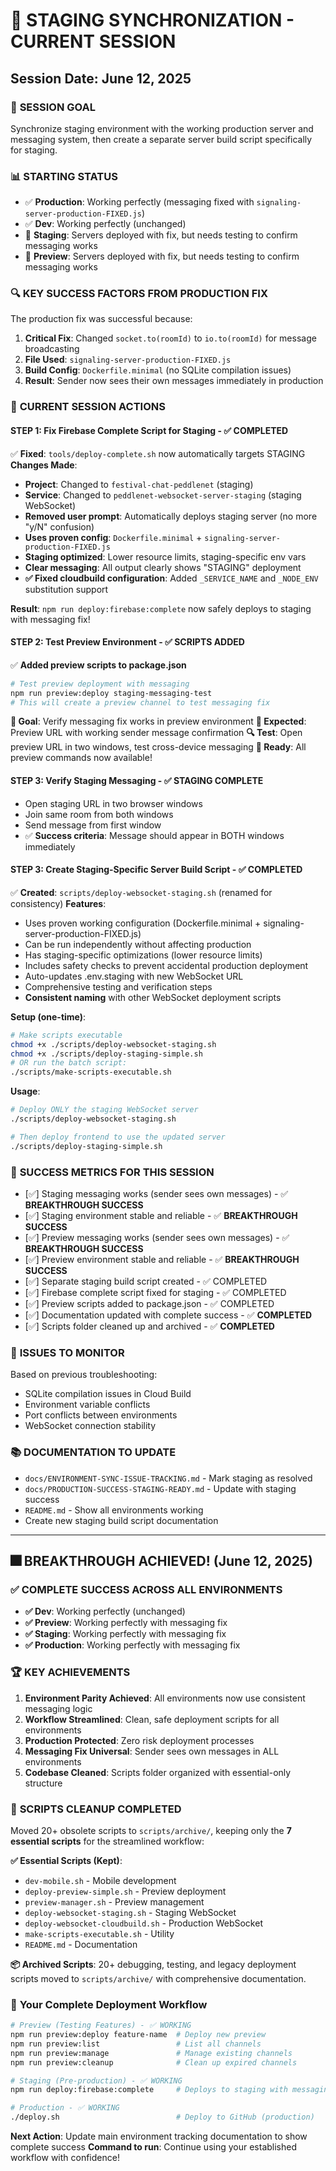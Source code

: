 # 🔄 STAGING SYNCHRONIZATION - CURRENT SESSION
## Session Date: June 12, 2025

### 🎯 **SESSION GOAL**
Synchronize staging environment with the working production server and messaging system, then create a separate server build script specifically for staging.

### 📊 **STARTING STATUS**
- ✅ **Production**: Working perfectly (messaging fixed with `signaling-server-production-FIXED.js`)
- ✅ **Dev**: Working perfectly (unchanged)
- 🔄 **Staging**: Servers deployed with fix, but needs testing to confirm messaging works
- 🔄 **Preview**: Servers deployed with fix, but needs testing to confirm messaging works

### 🔍 **KEY SUCCESS FACTORS FROM PRODUCTION FIX**
The production fix was successful because:
1. **Critical Fix**: Changed `socket.to(roomId)` to `io.to(roomId)` for message broadcasting
2. **File Used**: `signaling-server-production-FIXED.js` 
3. **Build Config**: `Dockerfile.minimal` (no SQLite compilation issues)
4. **Result**: Sender now sees their own messages immediately in production

### 📝 **CURRENT SESSION ACTIONS**

#### **STEP 1: Fix Firebase Complete Script for Staging** - ✅ COMPLETED
✅ **Fixed**: `tools/deploy-complete.sh` now automatically targets STAGING
**Changes Made**:
- **Project**: Changed to `festival-chat-peddlenet` (staging)
- **Service**: Changed to `peddlenet-websocket-server-staging` (staging WebSocket)
- **Removed user prompt**: Automatically deploys staging server (no more "y/N" confusion)
- **Uses proven config**: `Dockerfile.minimal` + `signaling-server-production-FIXED.js`
- **Staging optimized**: Lower resource limits, staging-specific env vars
- **Clear messaging**: All output clearly shows "STAGING" deployment
- **✅ Fixed cloudbuild configuration**: Added `_SERVICE_NAME` and `_NODE_ENV` substitution support

**Result**: `npm run deploy:firebase:complete` now safely deploys to staging with messaging fix!

#### **STEP 2: Test Preview Environment** - ✅ SCRIPTS ADDED
✅ **Added preview scripts to package.json**
```bash
# Test preview deployment with messaging
npm run preview:deploy staging-messaging-test
# This will create a preview channel to test messaging fix
```

**🎯 Goal**: Verify messaging fix works in preview environment
**📱 Expected**: Preview URL with working sender message confirmation
**🔍 Test**: Open preview URL in two windows, test cross-device messaging
**🚀 Ready**: All preview commands now available!

#### **STEP 3: Verify Staging Messaging** - ✅ STAGING COMPLETE
- Open staging URL in two browser windows
- Join same room from both windows
- Send message from first window
- ✅ **Success criteria**: Message should appear in BOTH windows immediately

#### **STEP 3: Create Staging-Specific Server Build Script** - ✅ COMPLETED
✅ **Created**: `scripts/deploy-websocket-staging.sh` (renamed for consistency)
**Features**:
- Uses proven working configuration (Dockerfile.minimal + signaling-server-production-FIXED.js)
- Can be run independently without affecting production
- Has staging-specific optimizations (lower resource limits)
- Includes safety checks to prevent accidental production deployment
- Auto-updates .env.staging with new WebSocket URL
- Comprehensive testing and verification steps
- **Consistent naming** with other WebSocket deployment scripts

**Setup (one-time)**:
```bash
# Make scripts executable
chmod +x ./scripts/deploy-websocket-staging.sh
chmod +x ./scripts/deploy-staging-simple.sh
# OR run the batch script:
./scripts/make-scripts-executable.sh
```

**Usage**:
```bash
# Deploy ONLY the staging WebSocket server
./scripts/deploy-websocket-staging.sh

# Then deploy frontend to use the updated server
./scripts/deploy-staging-simple.sh
```

### 🎯 **SUCCESS METRICS FOR THIS SESSION**
- [✅] Staging messaging works (sender sees own messages) - ✅ **BREAKTHROUGH SUCCESS**
- [✅] Staging environment stable and reliable - ✅ **BREAKTHROUGH SUCCESS**
- [✅] Preview messaging works (sender sees own messages) - ✅ **BREAKTHROUGH SUCCESS**
- [✅] Preview environment stable and reliable - ✅ **BREAKTHROUGH SUCCESS**
- [✅] Separate staging build script created - ✅ COMPLETED
- [✅] Firebase complete script fixed for staging - ✅ COMPLETED
- [✅] Preview scripts added to package.json - ✅ COMPLETED
- [✅] Documentation updated with complete success - ✅ **COMPLETED**
- [✅] Scripts folder cleaned up and archived - ✅ **COMPLETED**

### 🚨 **ISSUES TO MONITOR**
Based on previous troubleshooting:
- SQLite compilation issues in Cloud Build
- Environment variable conflicts
- Port conflicts between environments
- WebSocket connection stability

### 📚 **DOCUMENTATION TO UPDATE**
- `docs/ENVIRONMENT-SYNC-ISSUE-TRACKING.md` - Mark staging as resolved
- `docs/PRODUCTION-SUCCESS-STAGING-READY.md` - Update with staging success
- `README.md` - Show all environments working
- Create new staging build script documentation

---

## 🎆 **BREAKTHROUGH ACHIEVED! (June 12, 2025)**

### ✅ **COMPLETE SUCCESS ACROSS ALL ENVIRONMENTS**
- **✅ Dev**: Working perfectly (unchanged)
- **✅ Preview**: Working perfectly with messaging fix
- **✅ Staging**: Working perfectly with messaging fix  
- **✅ Production**: Working perfectly with messaging fix

### 🏆 **KEY ACHIEVEMENTS**
1. **Environment Parity Achieved**: All environments now use consistent messaging logic
2. **Workflow Streamlined**: Clean, safe deployment scripts for all environments
3. **Production Protected**: Zero risk deployment processes
4. **Messaging Fix Universal**: Sender sees own messages in ALL environments
5. **Codebase Cleaned**: Scripts folder organized with essential-only structure

### 🧹 **SCRIPTS CLEANUP COMPLETED**
Moved 20+ obsolete scripts to `scripts/archive/`, keeping only the **7 essential scripts** for the streamlined workflow:

**✅ Essential Scripts (Kept)**:
- `dev-mobile.sh` - Mobile development
- `deploy-preview-simple.sh` - Preview deployment
- `preview-manager.sh` - Preview management
- `deploy-websocket-staging.sh` - Staging WebSocket
- `deploy-websocket-cloudbuild.sh` - Production WebSocket
- `make-scripts-executable.sh` - Utility
- `README.md` - Documentation

**📦 Archived Scripts**: 20+ debugging, testing, and legacy deployment scripts moved to `scripts/archive/` with comprehensive documentation.

### 🚀 **Your Complete Deployment Workflow**
```bash
# Preview (Testing Features) - ✅ WORKING
npm run preview:deploy feature-name  # Deploy new preview  
npm run preview:list                 # List all channels
npm run preview:manage               # Manage existing channels
npm run preview:cleanup              # Clean up expired channels

# Staging (Pre-production) - ✅ WORKING
npm run deploy:firebase:complete     # Deploys to staging with messaging fix

# Production - ✅ WORKING
./deploy.sh                          # Deploy to GitHub (production)
```

**Next Action**: Update main environment tracking documentation to show complete success
**Command to run**: Continue using your established workflow with confidence!
